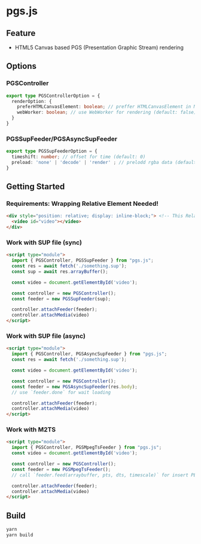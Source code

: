 # pgs.js

## Feature

* HTML5 Canvas based PGS (Presentation Graphic Stream) rendering

## Options

### PGSController

```ts
export type PGSControllerOption = {
  renderOption: {
    preferHTMLCanvasElement: boolean; // preffer HTMLCanvasElement in Main Thread. (default: false, recommended firefox is true)
    webWorker: boolean; // use WebWorker for rendering (default: false)
  }
}
```

### PGSSupFeeder/PGSAsyncSupFeeder

```ts
export type PGSSupFeederOption = {
  timeshift: number; // offset for time (default: 0)
  preload: 'none' | 'decode' | 'render' ; // prelodd rgba data (default: none)
}
```

## Getting Started

### Requirements: Wrapping Relative Element Needed!

```html
<div style="position: relative; display: inline-block;"> <!-- This Relative Wrapping Needed! -->
  <video id="video"></video>
</div>
```

### Work with SUP file (sync)

```html
<script type="module">
  import { PGSController, PGSSupFeeder } from "pgs.js";
  const res = await fetch('./something.sup');
  const sup = await res.arrayBuffer();

  const video = document.getElementById('video');

  const controller = new PGSController();
  const feeder = new PGSSupFeeder(sup);

  controller.attachFeeder(feeder);
  controller.attachMedia(video)
</script>
```

### Work with SUP file (async)

```html
<script type="module">
  import { PGSController, PGSAsyncSupFeeder } from "pgs.js";
  const res = await fetch('./something.sup');

  const video = document.getElementById('video');

  const controller = new PGSController();
  const feeder = new PGSAsyncSupFeeder(res.body);
  // use `feeder.done` for wait loading

  controller.attachFeeder(feeder);
  controller.attachMedia(video)
</script>
```

### Work with M2TS

```html
<script type="module">
  import { PGSController, PGSMpegTsFeeder } from "pgs.js";
  const video = document.getElementById('video');

  const controller = new PGSController();
  const feeder = new PGSMpegTsFeeder();
  // call `feeder.feed(arraybuffer, pts, dts, timescale)` for insert PES

  controller.attachFeeder(feeder);
  controller.attachMedia(video)
</script>
```

## Build

```bash
yarn
yarn build
```
